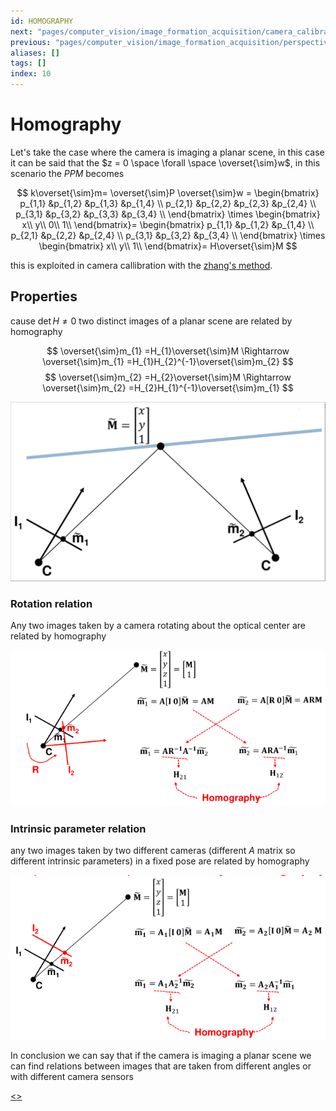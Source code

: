 ```yaml
---
id: HOMOGRAPHY
next: "pages/computer_vision/image_formation_acquisition/camera_calibration.md"
previous: "pages/computer_vision/image_formation_acquisition/perspective_projection_matrix.md"
aliases: []
tags: []
index: 10
---
```


# Homography

Let's take the case where the camera is imaging a planar scene, in this case it can be said that the $z = 0 \space  \forall \space \overset{\sim}w$, in this scenario the $PPM$ becomes

$$
k\overset{\sim}m= \overset{\sim}P \overset{\sim}w =
\begin{bmatrix}
p_{1,1} &p_{1,2} &p_{1,3} &p_{1,4} \\
p_{2,1} &p_{2,2} &p_{2,3} &p_{2,4} \\
p_{3,1} &p_{3,2} &p_{3,3} &p_{3,4} \\
\end{bmatrix} \times
\begin{bmatrix}
x\\
y\\
0\\
1\\
\end{bmatrix}=
\begin{bmatrix}
p_{1,1} &p_{1,2} &p_{1,4} \\
p_{2,1} &p_{2,2}  &p_{2,4} \\
p_{3,1} &p_{3,2}  &p_{3,4} \\
\end{bmatrix} \times
\begin{bmatrix}
x\\
y\\
1\\
\end{bmatrix}= H\overset{\sim}M
$$

this is exploited in camera callibration with the [zhang's method](pages/computer_vision/image_formation_acquisition/zhang_method.md).

## Properties

cause $\det{H} \neq 0$  two distinct images of a planar scene are related by homography

$$
\overset{\sim}m_{1} =H_{1}\overset{\sim}M \Rightarrow \overset{\sim}m_{1} =H_{1}H_{2}^{-1}\overset{\sim}m_{2}
$$
$$
\overset{\sim}m_{2} =H_{2}\overset{\sim}M \Rightarrow \overset{\sim}m_{2} =H_{2}H_{1}^{-1}\overset{\sim}m_{1}
$$


![](assets/computer_vision/Pasted_image_20240222102217.png)

### Rotation relation

Any two images taken by a camera rotating about the optical center are related by homography

![](assets/computer_vision/Pasted_image_20231021104939.png)

### Intrinsic parameter relation

any two images taken by two different cameras (different $A$ matrix so different intrinsic parameters) in a fixed pose are related by homography

![](assets/computer_vision/Pasted_image_20231021105132.png)

In conclusion we can say that if the camera is imaging a planar scene we can find relations between images that are taken from different angles or with different camera sensors

[<](pages/computer_vision/image_formation_acquisition/perspective_projection_matrix.md)[>](pages/computer_vision/image_formation_acquisition/camera_calibration.md)
